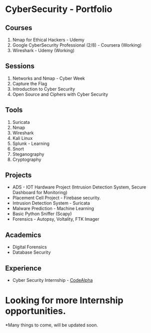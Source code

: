 # CyberSecurity - Portfolio

## Courses
1. Nmap for Ethical Hackers - Udemy
2. Google CyberSecurity Professional (2/8) - Coursera (Working)
3. Wireshark - Udemy (Working)

## Sessions
1. Networks and Nmap - Cyber Week
2. Capture the Flag
3. Introduction to Cyber Security
4. Open Source and Ciphers with Cyber Security

## Tools
1. Suricata
2. Nmap
3. Wireshark
4. Kali Linux
5. Splunk - Learning
6. Snort
7. Steganography 
8. Cryptography

## Projects
- ADS - IOT Hardware Project (Intrusion Detection System, Secure Dashboard for Monitoring)
- Placement Cell Project - Firebase security.
- Intrusion Detection System - Suricata
- Malware Prediction - Machine Learning
- Basic Python Sniffer (Scapy)
- Forensics - Autopsy, Voltality, FTK Imager

## Academics
- Digital Forensics
- Database Security 


## Experience
- Cyber Security Internship - [CodeAlpha](https://github.com/DPRIYATHAM/CodeAlpha-Internship)

# Looking for more Internship opportunities.

*Many things to come, will be updated soon.
